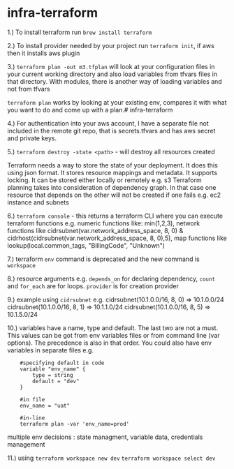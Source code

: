 # infra-terraform
1.) To install terraform run `brew install terraform`

2.) To install provider needed by your project run `terraform init`, if aws then it installs aws plugin

3.) `terraform plan -out m3.tfplan` will look at your configuration files in your current working directory and also load variables from tfvars files in that directory. With modules, there is another way of loading variables and not from tfvars

`terraform plan` works by looking at your existing env, compares it with what you want to do and come up with a plan.# infra-terraform

4.) For authentication into your aws account, I have a separate file not included in the remote git repo, that is secrets.tfvars and has aws secret and private keys.

5.) `terraform destroy -state <path>` - will destroy all resources created

Terraform needs a way to store the state of your deployment. It does this using json format. It stores resource mappings and metadata. It supports locking. It can be stored either locally or remotely e.g. s3
Terraform planning takes into consideration of dependency graph. In that case one resource that depends on the other will not be created if one fails e.g. ec2 instance and subnets

6.) `terraform console` - this returns a terraform CLI where you can execute terraform functions e.g. numeric functions like: min(1,2,3), network functions like cidrsubnet(var.network_address_space, 8, 0) & cidrhost(cidrsubnet(var.network_address_space, 8, 0),5), map functions like lookup(local.common_tags, "BillingCode", "Unknown")

7.) terraform  `env` command is deprecated and the new command is `workspace`

8.) resource arguments e.g. `depends_on` for declaring dependency, `count` and `for_each` are for loops. `provider` is for creation provider

9.) example using `cidrsubnet` e.g. cidrsubnet(10.1.0.0/16, 8, 0) =>  10.1.0.0/24
                                    cidrsubnet(10.1.0.0/16, 8, 1) =>  10.1.1.0/24
                                    cidrsubnet(10.1.0.0/16, 8, 5) =>  10.1.5.0/24

10.) variables have a name, type and default. The last two are not a must. This values can be got from env variables files or from command line (var options). The precedence is also in that order.
You could also have env variables in separate files
e.g. 
```
    #specifying default in code
    variable "env_name" {
        type = string
        default = "dev"
    }

    #in file
    env_name = "uat"

    #in-line
    terraform plan -var 'env_name=prod'
```

multiple env decisions : state managment, variable data, credentials management

11.) using `terraform workspace new dev`
           `terraform workspace select dev`
